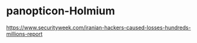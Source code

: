 # panopticon-Holmium

https://www.securityweek.com/iranian-hackers-caused-losses-hundreds-millions-report
